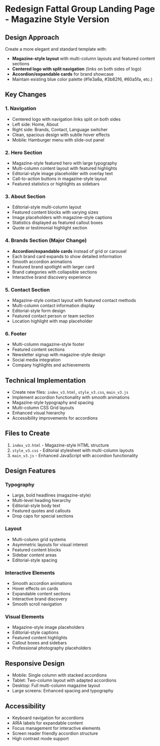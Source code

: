 # Redesign Fattal Group Landing Page - Magazine Style Version

## Design Approach

Create a more elegant and standard template with:
- **Magazine-style layout** with multi-column layouts and featured content sections
- **Centered logo with split navigation** (links on both sides of logo)
- **Accordion/expandable cards** for brand showcase
- Maintain existing blue color palette (#1e3a8a, #3b82f6, #60a5fa, etc.)

## Key Changes

### 1. Navigation
- Centered logo with navigation links split on both sides
- Left side: Home, About
- Right side: Brands, Contact, Language switcher
- Clean, spacious design with subtle hover effects
- Mobile: Hamburger menu with slide-out panel

### 2. Hero Section
- Magazine-style featured hero with large typography
- Multi-column content layout with featured highlights
- Editorial-style image placeholder with overlay text
- Call-to-action buttons in magazine-style layout
- Featured statistics or highlights as sidebars

### 3. About Section
- Editorial-style multi-column layout
- Featured content blocks with varying sizes
- Image placeholders with magazine-style captions
- Statistics displayed as featured callout boxes
- Quote or testimonial highlight section

### 4. Brands Section (Major Change)
- **Accordion/expandable cards** instead of grid or carousel
- Each brand card expands to show detailed information
- Smooth accordion animations
- Featured brand spotlight with larger card
- Brand categories with collapsible sections
- Interactive brand discovery experience

### 5. Contact Section
- Magazine-style contact layout with featured contact methods
- Multi-column contact information display
- Editorial-style form design
- Featured contact person or team section
- Location highlight with map placeholder

### 6. Footer
- Multi-column magazine-style footer
- Featured content sections
- Newsletter signup with magazine-style design
- Social media integration
- Company highlights and achievements

## Technical Implementation

- Create new files: `index_v3.html`, `style_v3.css`, `main_v3.js`
- Implement accordion functionality with smooth animations
- Magazine-style typography and spacing
- Multi-column CSS Grid layouts
- Enhanced visual hierarchy
- Accessibility improvements for accordions

## Files to Create

1. `index_v3.html` - Magazine-style HTML structure
2. `style_v3.css` - Editorial stylesheet with multi-column layouts
3. `main_v3.js` - Enhanced JavaScript with accordion functionality

## Design Features

### Typography
- Large, bold headlines (magazine-style)
- Multi-level heading hierarchy
- Editorial-style body text
- Featured quotes and callouts
- Drop caps for special sections

### Layout
- Multi-column grid systems
- Asymmetric layouts for visual interest
- Featured content blocks
- Sidebar content areas
- Editorial-style spacing

### Interactive Elements
- Smooth accordion animations
- Hover effects on cards
- Expandable content sections
- Interactive brand discovery
- Smooth scroll navigation

### Visual Elements
- Magazine-style image placeholders
- Editorial-style captions
- Featured content highlights
- Callout boxes and sidebars
- Professional photography placeholders

## Responsive Design

- Mobile: Single column with stacked accordions
- Tablet: Two-column layout with adapted accordions
- Desktop: Full multi-column magazine layout
- Large screens: Enhanced spacing and typography

## Accessibility

- Keyboard navigation for accordions
- ARIA labels for expandable content
- Focus management for interactive elements
- Screen reader friendly accordion structure
- High contrast mode support
